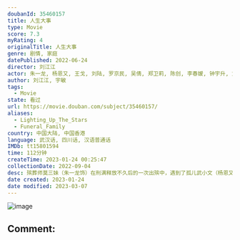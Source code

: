 ```yaml
---
doubanId: 35460157
title: 人生大事
type: Movie
score: 7.3
myRating: 4
originalTitle: 人生大事
genre: 剧情, 家庭
datePublished: 2022-06-24
director: 刘江江
actor: 朱一龙, 杨恩又, 王戈, 刘陆, 罗京民, 吴倩, 郑卫莉, 陈创, 李春嫒, 钟宇升, 刘亚津, 小爱, 韩延, 巩金国, 韩文亮
author: 刘江江, 宇敏
tags:
  - Movie
state: 看过
url: https://movie.douban.com/subject/35460157/
aliases:
  - Lighting_Up_The_Stars
  - Funeral_Family
country: 中国大陆, 中国香港
language: 武汉话, 四川话, 汉语普通话
IMDb: tt15801594
time: 112分钟
createTime: 2023-01-24 00:25:47
collectionDate: 2022-09-04
desc: 殡葬师莫三妹（朱一龙饰）在刑满释放不久后的一次出殡中，遇到了孤儿武小文（杨恩又饰），小文的出现，意外地改变了莫三妹对职业和生活的态度。
date created: 2023-01-24
date modified: 2023-03-07
---
```


![image](p2874262709.jpg)

Comment:
---

